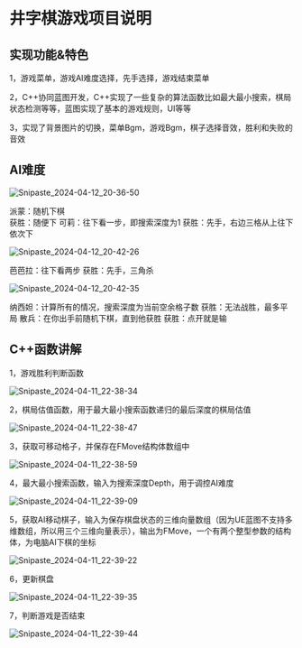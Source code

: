 # 井字棋游戏项目说明

## 实现功能&特色

1，游戏菜单，游戏AI难度选择，先手选择，游戏结束菜单

2，C++协同蓝图开发，C++实现了一些复杂的算法函数比如最大最小搜索，棋局状态检测等等，蓝图实现了基本的游戏规则，UI等等

3，实现了背景图片的切换，菜单Bgm，游戏Bgm，棋子选择音效，胜利和失败的音效

## AI难度

![Snipaste_2024-04-12_20-36-50](https://github.com/XiaoZhiXC/tic_tac_toe_cpp2/assets/45706293/c9e36dcc-e153-49e2-a06d-2f4f1f4420d9)

派蒙：随机下棋  
获胜：随便下
可莉：往下看一步，即搜索深度为1
获胜：先手，右边三格从上往下依次下

![Snipaste_2024-04-12_20-42-26](https://github.com/XiaoZhiXC/tic_tac_toe_cpp2/assets/45706293/fb880697-c003-4902-a589-d3bf3d6f32a9)

芭芭拉：往下看两步
获胜：先手，三角杀

![Snipaste_2024-04-12_20-42-35](https://github.com/XiaoZhiXC/tic_tac_toe_cpp2/assets/45706293/c6085aa5-f808-4e53-b744-4f709f83ddd8)

纳西妲：计算所有的情况，搜索深度为当前空余格子数
获胜：无法战胜，最多平局
散兵：在你出手前随机下棋，直到他获胜
获胜：点开就是输

## C++函数讲解

1，游戏胜利判断函数

![Snipaste_2024-04-11_22-38-34](https://github.com/XiaoZhiXC/tic_tac_toe_cpp2/assets/45706293/96fe5038-119c-428b-9f47-57d7f1af8552)

2，棋局估值函数，用于最大最小搜索函数递归的最后深度的棋局估值

![Snipaste_2024-04-11_22-38-47](https://github.com/XiaoZhiXC/tic_tac_toe_cpp2/assets/45706293/561e964f-066d-45bb-adfa-82c49ccbea18)

3，获取可移动格子，并保存在FMove结构体数组中

![Snipaste_2024-04-11_22-38-59](https://github.com/XiaoZhiXC/tic_tac_toe_cpp2/assets/45706293/3f5870a5-4c7b-41c5-b501-b9165ce1e5ce)

4，最大最小搜索函数，输入为搜索深度Depth，用于调控AI难度

![Snipaste_2024-04-11_22-39-09](https://github.com/XiaoZhiXC/tic_tac_toe_cpp2/assets/45706293/d5b1d78d-3871-4710-a7e9-2fb435004b39)

5，获取AI移动棋子，输入为保存棋盘状态的三维向量数组（因为UE蓝图不支持多维数组，所以用三个三维向量表示），输出为FMove，一个有两个整型参数的结构体，为电脑AI下棋的坐标

![Snipaste_2024-04-11_22-39-22](https://github.com/XiaoZhiXC/tic_tac_toe_cpp2/assets/45706293/f0b89b89-ba32-47c8-b0ba-58b7ff0c6608)

6，更新棋盘

![Snipaste_2024-04-11_22-39-35](https://github.com/XiaoZhiXC/tic_tac_toe_cpp2/assets/45706293/1617bcd9-d7cd-4440-8ef1-80b29f82c4e1)

7，判断游戏是否结束

![Snipaste_2024-04-11_22-39-44](https://github.com/XiaoZhiXC/tic_tac_toe_cpp2/assets/45706293/0edce169-0034-4857-833a-50dc77f85afe)
